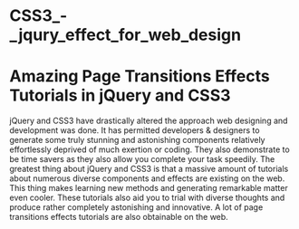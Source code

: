 # CSS3_-_jqury_effect_for_web_design
# Amazing Page Transitions Effects Tutorials in jQuery and CSS3
jQuery and CSS3 have drastically altered the approach web designing and development was done. It has permitted developers & designers to generate some truly stunning and astonishing components relatively effortlessly deprived of much exertion or coding. They also demonstrate to be time savers as they also allow you complete your task speedily. The greatest thing about jQuery and CSS3 is that a massive amount of tutorials about numerous diverse components and effects are existing on the web. This thing makes learning new methods and generating remarkable matter even cooler. These tutorials also aid you to trial with diverse thoughts and produce rather completely astonishing and innovative. A lot of page transitions effects tutorials are also obtainable on the web.

